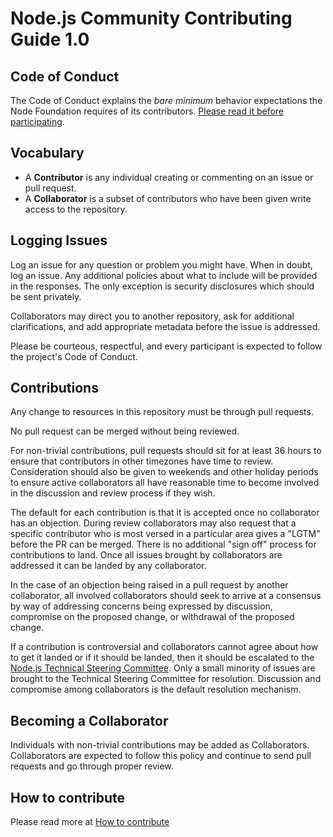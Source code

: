 # Node.js Community Contributing Guide 1.0

## Code of Conduct

The Code of Conduct explains the _bare minimum_ behavior
expectations the Node Foundation requires of its contributors.
[Please read it before participating](https://github.com/nodejs/admin/blob/HEAD/CODE_OF_CONDUCT.md).

## Vocabulary

- A **Contributor** is any individual creating or commenting on an issue or pull request.
- A **Collaborator** is a subset of contributors who have been given write access to the repository.

## Logging Issues

Log an issue for any question or problem you might have. When in doubt, log an issue.
Any additional policies about what to include will be provided in the responses. The only
exception is security disclosures which should be sent privately.

Collaborators may direct you to another repository, ask for additional clarifications, and
add appropriate metadata before the issue is addressed.

Please be courteous, respectful, and every participant is expected to follow the
project's Code of Conduct.

## Contributions

Any change to resources in this repository must be through pull requests.

No pull request can be merged without being reviewed.

For non-trivial contributions, pull requests should sit for at least 36 hours to ensure that
contributors in other timezones have time to review. Consideration should also be given to
weekends and other holiday periods to ensure active collaborators all have reasonable time to
become involved in the discussion and review process if they wish.

The default for each contribution is that it is accepted once no collaborator has an objection.
During review collaborators may also request that a specific contributor who is most versed in a
particular area gives a "LGTM" before the PR can be merged. There is no additional "sign off"
process for contributions to land. Once all issues brought by collaborators are addressed it can
be landed by any collaborator.

In the case of an objection being raised in a pull request by another collaborator, all involved
collaborators should seek to arrive at a consensus by way of addressing concerns being expressed
by discussion, compromise on the proposed change, or withdrawal of the proposed change.

If a contribution is controversial and collaborators cannot agree about how to
get it landed or if it should be landed, then it should be escalated to the
[Node.js Technical Steering Committee](https://github.com/nodejs/tsc). Only a
small minority of issues are brought to the Technical Steering Committee for
resolution. Discussion and compromise among collaborators is the default
resolution mechanism.

## Becoming a Collaborator

Individuals with non-trivial contributions may be added as Collaborators.
Collaborators are expected to follow this policy and continue to send pull
requests and go through proper review.

## How to contribute

Please read more at [How to contribute](/README.md#contributing)
